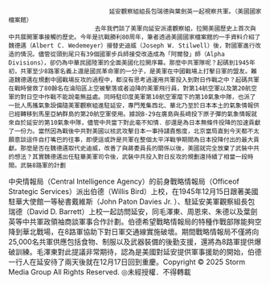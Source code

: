 
                                延安觀察組組長包瑞德與葉劍英一起視察共軍。（美國國家檔案館）
                            去年我們談了美軍向延安派遣觀察組，拉開美國歷史上首次與中共展開軍事接觸的歷史。今年是抗戰勝利80周年，筆者透過美國國家檔案館的一手資料介紹了魏德邁（Albert C. Wedemeyer）接替史迪威（Joseph W. Stilwell）後，對國軍進行改造的情況。儘管從頭到尾只有39個國軍步兵師接受改造成為「阿爾發」師（Alpha Divisions），卻仍為中華民國陸軍的全面美國化拉開序幕。那麼中共軍隊呢？起碼到1945年初，共軍至少8路軍名義上還是國民革命軍的一分子，是美軍在中國戰場上打擊日軍的盟友。難道魏德邁在規劃中國戰場反攻的過程中，都沒有思考過運用共軍投入到對日作戰之中？起碼共軍在戰時營救了80餘名在淪陷區上空被擊落或者迫降的美軍飛行員，對第14航空軍以及第20航空軍的對日空中作戰不能說毫無益處。同時駐印度美軍第10航空軍麾下的第10氣象中隊，也派了一批人馬攜氣象設備隨美軍觀察組進駐延安，專門蒐集西北、華北乃至於日本本土的氣象情報供已經轉移到馬里亞納群島的第20航空軍使用。據說B-29在廣島與長崎投下原子彈的氣象情報就來自於延安的第10氣象中隊，儘管中共當下對此毫不知情．卻還是為日本無條件投降的加速貢獻了一份力。當然因為戰後中共對美國以核武攻擊日本一事持譴責態度，北京當局直到今天都不太願意談這件自打嘴巴的往事，即便這或許是共軍在整個太平洋戰爭期間為日本投降付出的最大貢獻。那麼是否在魏德邁取代史迪威，改善了與蔣委員長的關係以後，美國就完全放棄了武裝中共的想法？其實魏德邁出任駐華美軍司令後，武裝中共投入對日反攻的規劃還持續了相當一段時間。武裝8路軍的計劃
中央情報局（Central Intelligence Agency）的前身戰略情報局（Officeof Strategic Services）派出伯德（Willis Bird）上校，在1945年12月15日跟著美國駐華大使館一等秘書戴維斯（John Paton Davies Jr. ）、駐延安美軍觀察組長包瑞德（David D. Barrett）上校一起訪問延安，同毛澤東、周恩來、朱德以及葉劍英等中共軍政領袖商談軍事合作計劃。伯德希望戰略情報局的特種作戰部隊能夠空降到華北戰場，在8路軍協助下對日軍交通線實施破壞。期間戰略情報局不僅將向25,000名共軍供應包括食物、制服以及武器裝備的後勤支援，還將為8路軍提供爆破訓練。毛澤東對此提議非常期待，認為是美國對延安提供軍事援助的開始，伯德一行人在延安待了兩天後就在12月17日回到重慶。Copyright © 2025 Storm Media Group All Rights Reserved. ◎未經授權．不得轉載